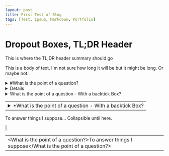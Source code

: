 ```yaml
---
layout: post
title: First Test of Blog
tags: [Test, Ipsum, Markdown, Portfolio]
---
```


# Dropout Boxes, TL;DR Header

This is where the TL;DR header summary should go

This is a body of text. I'm not sure how long it will be but it might be long. Or maybe not.





<details><summary>#What is the point of a question?</summary><p>
To answer things I suppose...
Collapsible until here.
</p></details>

<details>Random Thingy</details>


<details><summary>      What is the point of a question - With a backtick Box?</summary><p>
To answer things I suppose...
Collapsible until here.
</p></details>

||
|---|
|<details><summary>      *What is the point of a question - With a backtick Box?</summary><p>
To answer things I suppose...
Collapsible until here.
</p></details>|

||
|---|
|<What is the point of a question?>To answer things I suppose</What is the point of a question?>|
